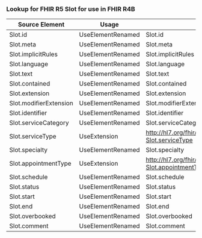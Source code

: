 ### Lookup for FHIR R5 Slot for use in FHIR R4B

| Source Element | Usage | Target |
| -------------- | ----- | ------ |
| Slot.id | UseElementRenamed | Slot.id |
| Slot.meta | UseElementRenamed | Slot.meta |
| Slot.implicitRules | UseElementRenamed | Slot.implicitRules |
| Slot.language | UseElementRenamed | Slot.language |
| Slot.text | UseElementRenamed | Slot.text |
| Slot.contained | UseElementRenamed | Slot.contained |
| Slot.extension | UseElementRenamed | Slot.extension |
| Slot.modifierExtension | UseElementRenamed | Slot.modifierExtension |
| Slot.identifier | UseElementRenamed | Slot.identifier |
| Slot.serviceCategory | UseElementRenamed | Slot.serviceCategory |
| Slot.serviceType | UseExtension | http://hl7.org/fhir/5.0/StructureDefinition/extension-Slot.serviceType |
| Slot.specialty | UseElementRenamed | Slot.specialty |
| Slot.appointmentType | UseExtension | http://hl7.org/fhir/5.0/StructureDefinition/extension-Slot.appointmentType |
| Slot.schedule | UseElementRenamed | Slot.schedule |
| Slot.status | UseElementRenamed | Slot.status |
| Slot.start | UseElementRenamed | Slot.start |
| Slot.end | UseElementRenamed | Slot.end |
| Slot.overbooked | UseElementRenamed | Slot.overbooked |
| Slot.comment | UseElementRenamed | Slot.comment |

